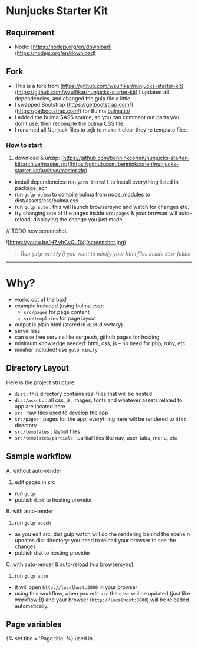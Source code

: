 # Nunjucks Starter Kit

## Requirement
- Node: [https://nodejs.org/en/download](https://nodejs.org/en/download)

## Fork

- This is a fork from [https://github.com/wzulfikar/nunjucks-starter-kit](https://github.com/wzulfikar/nunjucks-starter-kit)
I updated all dependencies, and changed the gulp file a little.
- I swapped Bootstrap [https://getbootstrap.com/](https://getbootstrap.com/) for Bulma [bulma.io/](bulma.io/)
- I added the bulma SASS source, so  you can comment out parts you don't use, then recompile the bulma CSS file.
- I renamed all Nunjuck files to .njk to make it clear they're template files.

### How to start

1. download & unzip: [https://github.com/benninkcorien/nunjucks-starter-kit/archive/master.zip](https://github.com/benninkcorien/nunjucks-starter-kit/archive/master.zip)
- install dependencies: run `yarn install` to install everything listed in package.json
- run `gulp bulma` to compile bulma from node_modules to dist/assets/css/bulma.css
- run `gulp auto` . this will launch browsersync and watch for changes etc.
- try changing one of the pages inside `src/pages` & your browser will auto-reload, displaying the change you just made.

// TODO new screenshot.

![https://youtu.be/H7_yhCvQJDk](screenshot.jpg)


> *Run `gulp minify` if you want to minify your html files inside `dist` folder*

---

# Why?
- works out of the box! 
- example included (using bulma css): 
  - `src/pages` for page content
  - `src/templates` for page layout
- output is plain html (stored in `dist` directory)
- serverless
- can use free service like surge.sh, github pages for hosting
- minimum knowledge needed: html, css, js – no need for php, ruby, etc.
- minifier included! use `gulp minify`

## Directory Layout
Here is the project structure:

- `dist` : this directory contains real files that will be hosted
- `dist/assets` : all css, js, images, fonts and whatever assets related to app are located here
- `src` : raw files used to develop the app
- `src/pages` : pages for the app, everything here will be rendered to `dist` directory
- `src/templates` : layout files
- `src/templates/partials` : partial files like nav, user-tabs, menu, etc

## Sample workflow
A. without auto-render

1. edit pages in src
- run `gulp`
- publish `dist` to hosting provider


B. with auto-render

1. run `gulp watch`
- as you edit src, dist gulp watch will do the rendering behind the scene n updates dist directory: you need to reload your browser to see the changes
- publish dist to hosting provider


C. with auto-render & auto-reload (via browsersync)

1. run `gulp auto`
- it will open `http://localhost:3000` in your browser
- using this workflow, when you edit `src` the `dist` will be updated (just like workflow B) and your browser (`http://localhost:3000`) will be reloaded automatically.


## Page variables
{% set title = 'Page title' %}
used in <title> tag

### set active menu item
thenav.active('pagename')

{% block nav %}
    {% import 'macros/nav-macro.njk' as thenav %}
    {{ thenav.active('about')}}
{% endblock %}


---

Nunjucks official docs: [https://mozilla.github.io/nunjucks]([https://mozilla.github.io/nunjucks)
